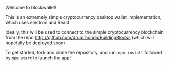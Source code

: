 Welcome to blockwallet!

This is an extremely simple cryptocurrency desktop wallet implementation, which uses electron and React.

Ideally, this will be used to connect to the simple cryptocurrency blockchain from the repo http://github.com/drummonda/BuildingBlocks (which will hopefully be deployed soon)

To get started, fork and clone the repository, and run:
```npm install```
followed by
```npm start``` to launch the app!
